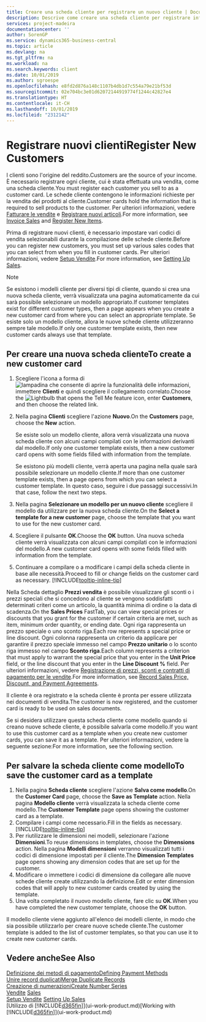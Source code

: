 ```yaml
---
title: Creare una scheda cliente per registrare un nuovo cliente | Documenti Microsoft
description: Descrive come creare una scheda cliente per registrare informazioni su ogni nuovo cliente a cui sono rivolte le vendite.
services: project-madeira
documentationcenter: ''
author: SorenGP
ms.service: dynamics365-business-central
ms.topic: article
ms.devlang: na
ms.tgt_pltfrm: na
ms.workload: na
ms.search.keywords: client
ms.date: 10/01/2019
ms.author: sgroespe
ms.openlocfilehash: e8fd2d876a148c1107b4db1d7c554a79e21bf53d
ms.sourcegitcommit: 02e704bc3e01d62072144919774f1244c42827e4
ms.translationtype: HT
ms.contentlocale: it-CH
ms.lasthandoff: 10/01/2019
ms.locfileid: "2312142"
---
```

# <a name="register-new-customers"></a><span data-ttu-id="559c8-103">Registrare nuovi clienti</span><span class="sxs-lookup"><span data-stu-id="559c8-103">Register New Customers</span></span>
<span data-ttu-id="559c8-104">I clienti sono l'origine del reddito.</span><span class="sxs-lookup"><span data-stu-id="559c8-104">Customers are the source of your income.</span></span> <span data-ttu-id="559c8-105">È necessario registrare ogni cliente, cui è stata effettuata una vendita, come una scheda cliente.</span><span class="sxs-lookup"><span data-stu-id="559c8-105">You must register each customer you sell to as a customer card.</span></span> <span data-ttu-id="559c8-106">Le schede cliente contengono le informazioni richieste per la vendita dei prodotti al cliente.</span><span class="sxs-lookup"><span data-stu-id="559c8-106">Customer cards hold the information that is required to sell products to the customer.</span></span> <span data-ttu-id="559c8-107">Per ulteriori informazioni, vedere [Fatturare le vendite](sales-how-invoice-sales.md) e [Registrare nuovi articoli](inventory-how-register-new-items.md).</span><span class="sxs-lookup"><span data-stu-id="559c8-107">For more information, see [Invoice Sales](sales-how-invoice-sales.md) and [Register New Items](inventory-how-register-new-items.md).</span></span>  

<span data-ttu-id="559c8-108">Prima di registrare nuovi clienti, è necessario impostare vari codici di vendita selezionabili durante la compilazione delle schede cliente.</span><span class="sxs-lookup"><span data-stu-id="559c8-108">Before you can register new customers, you must set up various sales codes that you can select from when you fill in customer cards.</span></span> <span data-ttu-id="559c8-109">Per ulteriori informazioni, vedere [Setup Vendite](sales-setup-sales.md).</span><span class="sxs-lookup"><span data-stu-id="559c8-109">For more information, see [Setting Up Sales](sales-setup-sales.md).</span></span>

> [!NOTE]  
>   <span data-ttu-id="559c8-110">Se esistono i modelli cliente per diversi tipi di cliente, quando si crea una nuova scheda cliente, verrà visualizzata una pagina automaticamente da cui sarà possibile selezionare un modello appropriato.</span><span class="sxs-lookup"><span data-stu-id="559c8-110">If customer templates exist for different customer types, then a page appears when you create a new customer card from where you can select an appropriate template.</span></span> <span data-ttu-id="559c8-111">Se esiste solo un modello cliente, allora le nuove schede cliente utilizzeranno sempre tale modello.</span><span class="sxs-lookup"><span data-stu-id="559c8-111">If only one customer template exists, then new customer cards always use that template.</span></span>

## <a name="to-create-a-new-customer-card"></a><span data-ttu-id="559c8-112">Per creare una nuova scheda cliente</span><span class="sxs-lookup"><span data-stu-id="559c8-112">To create a new customer card</span></span>
1. <span data-ttu-id="559c8-113">Scegliere l'icona a forma di ![lampadina che consente di aprire la funzionalità delle informazioni](media/ui-search/search_small.png "Informazioni sull'operazione che si desidera eseguire"), immettere **Clienti** e quindi scegliere il collegamento correlato.</span><span class="sxs-lookup"><span data-stu-id="559c8-113">Choose the ![Lightbulb that opens the Tell Me feature](media/ui-search/search_small.png "Tell me what you want to do") icon, enter **Customers**, and then choose the related link.</span></span>  
2. <span data-ttu-id="559c8-114">Nella pagina **Clienti** scegliere l'azione **Nuovo**.</span><span class="sxs-lookup"><span data-stu-id="559c8-114">On the **Customers** page, choose the **New** action.</span></span>

    <span data-ttu-id="559c8-115">Se esiste solo un modello cliente, allora verrà visualizzata una nuova scheda cliente con alcuni campi compilati con le informazioni derivanti dal modello.</span><span class="sxs-lookup"><span data-stu-id="559c8-115">If only one customer template exists, then a new customer card opens with some fields filled with information from the template.</span></span>

    <span data-ttu-id="559c8-116">Se esistono più modelli cliente, verrà aperta una pagina nella quale sarà possibile selezionare un modello cliente.</span><span class="sxs-lookup"><span data-stu-id="559c8-116">If more than one customer template exists, then a page opens from which you can select a customer template.</span></span> <span data-ttu-id="559c8-117">In questo caso, seguire i due passaggi successivi.</span><span class="sxs-lookup"><span data-stu-id="559c8-117">In that case, follow the next two steps.</span></span>
3. <span data-ttu-id="559c8-118">Nella pagina **Selezionare un modello per un nuovo cliente** scegliere il modello da utilizzare per la nuova scheda cliente.</span><span class="sxs-lookup"><span data-stu-id="559c8-118">On the **Select a template for a new customer** page, choose the template that you want to use for the new customer card.</span></span>
4. <span data-ttu-id="559c8-119">Scegliere il pulsante **OK**.</span><span class="sxs-lookup"><span data-stu-id="559c8-119">Choose the **OK** button.</span></span> <span data-ttu-id="559c8-120">Una nuova scheda cliente verrà visualizzata con alcuni campi compilati con le informazioni del modello.</span><span class="sxs-lookup"><span data-stu-id="559c8-120">A new customer card opens with some fields filled with information from the template.</span></span>  
5. <span data-ttu-id="559c8-121">Continuare a compilare o a modificare i campi della scheda cliente in base alle necessità.</span><span class="sxs-lookup"><span data-stu-id="559c8-121">Proceed to fill or change fields on the customer card as necessary.</span></span> [!INCLUDE[tooltip-inline-tip](includes/tooltip-inline-tip_md.md)]

<span data-ttu-id="559c8-122">Nella Scheda dettaglio **Prezzi vendita** è possibile visualizzare gli sconti o i prezzi speciali che si concedono al cliente se vengono soddisfatti determinati criteri come un articolo, la quantità minima di ordine o la data di scadenza.</span><span class="sxs-lookup"><span data-stu-id="559c8-122">On the **Sales Prices** FastTab, you can view special prices or discounts that you grant for the customer if certain criteria are met, such as item, minimum order quantity, or ending date.</span></span> <span data-ttu-id="559c8-123">Ogni riga rappresenta un prezzo speciale o uno sconto riga.</span><span class="sxs-lookup"><span data-stu-id="559c8-123">Each row represents a special price or line discount.</span></span> <span data-ttu-id="559c8-124">Ogni colonna rappresenta un criterio da applicare per garantire il prezzo speciale immesso nel campo **Prezzo unitario** o lo sconto riga immesso nel campo **Sconto riga**.</span><span class="sxs-lookup"><span data-stu-id="559c8-124">Each column represents a criterion that must apply to warrant the special price that you enter in the **Unit Price** field, or the line discount that you enter in the **Line Discount %** field.</span></span> <span data-ttu-id="559c8-125">Per ulteriori informazioni, vedere [Registrazione di prezzi, sconti e contratti di pagamento per le vendite](sales-how-record-sales-price-discount-payment-agreements.md).</span><span class="sxs-lookup"><span data-stu-id="559c8-125">For more information, see [Record Sales Price, Discount, and Payment Agreements](sales-how-record-sales-price-discount-payment-agreements.md).</span></span>

<span data-ttu-id="559c8-126">Il cliente è ora registrato e la scheda cliente è pronta per essere utilizzata nei documenti di vendita.</span><span class="sxs-lookup"><span data-stu-id="559c8-126">The customer is now registered, and the customer card is ready to be used on sales documents.</span></span>

<span data-ttu-id="559c8-127">Se si desidera utilizzare questa scheda cliente come modello quando si creano nuove schede cliente, è possibile salvarla come modello.</span><span class="sxs-lookup"><span data-stu-id="559c8-127">If you want to use this customer card as a template when you create new customer cards, you can save it as a template.</span></span> <span data-ttu-id="559c8-128">Per ulteriori informazioni, vedere la seguente sezione:</span><span class="sxs-lookup"><span data-stu-id="559c8-128">For more information, see the following section.</span></span>

## <a name="to-save-the-customer-card-as-a-template"></a><span data-ttu-id="559c8-129">Per salvare la scheda cliente come modello</span><span class="sxs-lookup"><span data-stu-id="559c8-129">To save the customer card as a template</span></span>
1. <span data-ttu-id="559c8-130">Nella pagina **Scheda cliente** scegliere l'azione **Salva come modello**.</span><span class="sxs-lookup"><span data-stu-id="559c8-130">On the **Customer Card** page, choose the **Save as Template** action.</span></span> <span data-ttu-id="559c8-131">Nella pagina **Modello cliente** verrà visualizzata la scheda cliente come modello.</span><span class="sxs-lookup"><span data-stu-id="559c8-131">The **Customer Template** page opens showing the customer card as a template.</span></span>
2. <span data-ttu-id="559c8-132">Compilare i campi come necessario.</span><span class="sxs-lookup"><span data-stu-id="559c8-132">Fill in the fields as necessary.</span></span> [!INCLUDE[tooltip-inline-tip](includes/tooltip-inline-tip_md.md)]
3. <span data-ttu-id="559c8-133">Per riutilizzare le dimensioni nei modelli, selezionare l'azione **Dimensioni**.</span><span class="sxs-lookup"><span data-stu-id="559c8-133">To reuse dimensions in templates, choose the **Dimensions** action.</span></span> <span data-ttu-id="559c8-134">Nella pagina **Modelli dimensioni** verranno visualizzati tutti i codici di dimensione impostati per il cliente.</span><span class="sxs-lookup"><span data-stu-id="559c8-134">The **Dimension Templates** page opens showing any dimension codes that are set up for the customer.</span></span>
4. <span data-ttu-id="559c8-135">Modificare o immettere i codici di dimensione da collegare alle nuove schede cliente create utilizzando la definizione.</span><span class="sxs-lookup"><span data-stu-id="559c8-135">Edit or enter dimension codes that will apply to new customer cards created by using the template.</span></span>  
5. <span data-ttu-id="559c8-136">Una volta completato il nuovo modello cliente, fare clic su **OK**.</span><span class="sxs-lookup"><span data-stu-id="559c8-136">When you have completed the new customer template, choose the **OK** button.</span></span>

<span data-ttu-id="559c8-137">Il modello cliente viene aggiunto all'elenco dei modelli cliente, in modo che sia possibile utilizzarlo per creare nuove schede cliente.</span><span class="sxs-lookup"><span data-stu-id="559c8-137">The customer template is added to the list of customer templates, so that you can use it to create new customer cards.</span></span>

## <a name="see-also"></a><span data-ttu-id="559c8-138">Vedere anche</span><span class="sxs-lookup"><span data-stu-id="559c8-138">See Also</span></span>
[<span data-ttu-id="559c8-139">Definizione dei metodi di pagamento</span><span class="sxs-lookup"><span data-stu-id="559c8-139">Defining Payment Methods</span></span>](finance-payment-methods.md)  
[<span data-ttu-id="559c8-140">Unire record duplicati</span><span class="sxs-lookup"><span data-stu-id="559c8-140">Merge Duplicate Records</span></span>](sales-how-merge-duplicate-records.md)  
[<span data-ttu-id="559c8-141">Creazione di numerazioni</span><span class="sxs-lookup"><span data-stu-id="559c8-141">Create Number Series</span></span>](ui-create-number-series.md)  
<span data-ttu-id="559c8-142">[Vendite](sales-manage-sales.md)  </span><span class="sxs-lookup"><span data-stu-id="559c8-142">[Sales](sales-manage-sales.md)  </span></span>  
<span data-ttu-id="559c8-143">[Setup Vendite](sales-setup-sales.md)  </span><span class="sxs-lookup"><span data-stu-id="559c8-143">[Setting Up Sales](sales-setup-sales.md)  </span></span>  
<span data-ttu-id="559c8-144">[Utilizzo di [!INCLUDE[d365fin](includes/d365fin_md.md)]](ui-work-product.md)</span><span class="sxs-lookup"><span data-stu-id="559c8-144">[Working with [!INCLUDE[d365fin](includes/d365fin_md.md)]](ui-work-product.md)</span></span>
